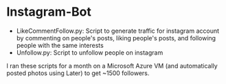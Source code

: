 # Instagram-Bot

* LikeCommentFollow.py: Script to generate traffic for instagram account by commenting on people's posts, liking people's posts, and following people with the same interests
* Unfollow.py: Script to unfollow people on instagram

I ran these scripts for a month on a Microsoft Azure VM (and automatically posted photos using Later) to get ~1500 followers.
